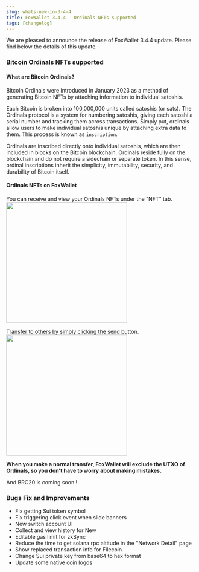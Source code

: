 ```yaml
---
slug: whats-new-in-3-4-4
title: FoxWallet 3.4.4 - Ordinals NFTs supported
tags: [changelog]
---
```


We are pleased to announce the release of FoxWallet 3.4.4 update. Please find below the details of this update.

### Bitcoin Ordinals NFTs supported

#### What are Bitcoin Ordinals?
Bitcoin Ordinals were introduced in January 2023 as a method of generating Bitcoin NFTs by attaching information to individual satoshis. 

Each Bitcoin is broken into 100,000,000 units called satoshis (or sats). The Ordinals protocol is a system for numbering satoshis, giving each satoshi a serial number and tracking them across transactions. Simply put, ordinals allow users to make individual satoshis unique by attaching extra data to them. This process is known as `inscription`.

Ordinals are inscribed directly onto individual satoshis, which are then included in blocks on the Bitcoin blockchain. Ordinals reside fully on the blockchain and do not require a sidechain or separate token. In this sense, ordinal inscriptions inherit the simplicity, immutability, security, and durability of Bitcoin itself. 

#### Ordinals NFTs on FoxWallet 
You can receive and view your Ordinals NFTs under the "NFT" tab.
<img src="/img/blog/btc-nft-view.webp" width="320" />

Transfer to others by simply clicking the send button.
<img src="/img/blog/btc-nft-send.webp" width="320" />

**When you make a normal transfer, FoxWallet will exclude the UTXO of Ordinals, so you don’t have to worry about making mistakes.**

And BRC20 is coming soon !

### Bugs Fix and Improvements
* Fix getting Sui token symbol
* Fix triggering click event when slide banners
* New switch account UI
* Collect and view history for New
* Editable gas limit for zkSync
* Reduce the time to get solana rpc altitude in the "Network Detail" page
* Show replaced transaction info for Filecoin
* Change Sui private key from base64 to hex format
* Update some native coin logos